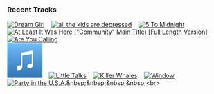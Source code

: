 ### Recent Tracks
[<img src='https://lastfm.freetls.fastly.net/i/u/300x300/46ffbb18398f7ef9bd20e5e6d7b17c1b.png' width='16%' height='16%' alt='Dream Girl'>](https://www.last.fm/music/anna%2bof%2bthe%2bnorth/_/dream%2bgirl)&nbsp;&nbsp;&nbsp;&nbsp;[<img src='https://lastfm.freetls.fastly.net/i/u/300x300/db7cdf9e37e3fafa3fcd6c7e66302d5d.png' width='16%' height='16%' alt='all the kids are depressed'>](https://www.last.fm/music/jeremy%2bzucker/_/all%2bthe%2bkids%2bare%2bdepressed)&nbsp;&nbsp;&nbsp;&nbsp;[<img src='https://lastfm.freetls.fastly.net/i/u/300x300/9ac198d1b27fa4bca973fce5a919dd34.png' width='16%' height='16%' alt='5 To Midnight'>](https://www.last.fm/music/amzy/_/5%2bto%2bmidnight)&nbsp;&nbsp;&nbsp;&nbsp;[<img src='https://lastfm.freetls.fastly.net/i/u/300x300/ea413fd6d34047ae95ac4f2e0b51ec89.png' width='16%' height='16%' alt='At Least It Was Here ("Community" Main Title) [Full Length Version]'>](https://www.last.fm/music/the%2b88/_/at%2bleast%2bit%2bwas%2bhere%2b%2528%2522community%2522%2bmain%2btitle%2529%2b%255bfull%2blength%2bversion%255d)&nbsp;&nbsp;&nbsp;&nbsp;[<img src='https://lastfm.freetls.fastly.net/i/u/300x300/49b11c1dd44f40daa18fbbc259ab1364.png' width='16%' height='16%' alt='Are You Calling'>](https://www.last.fm/music/flagship/_/are%2byou%2bcalling)&nbsp;&nbsp;&nbsp;&nbsp;<br>[<img src='https://github.com/atfinke/atfinke/blob/master/placeholder.jpeg?raw=true' width='16%' height='16%' alt='Radio Silence (feat. HAILZ)'>](https://www.last.fm/music/snugs/_/radio%2bsilence%2b%2528feat.%2bhailz%2529)&nbsp;&nbsp;&nbsp;&nbsp;[<img src='https://lastfm.freetls.fastly.net/i/u/300x300/b3699e505606456193e0971e6e7af6f4.png' width='16%' height='16%' alt='Little Talks'>](https://www.last.fm/music/of%2bmonsters%2band%2bmen/_/little%2btalks)&nbsp;&nbsp;&nbsp;&nbsp;[<img src='https://lastfm.freetls.fastly.net/i/u/300x300/26b5addabb2542bfc24303bdd271c952.png' width='16%' height='16%' alt='Killer Whales'>](https://www.last.fm/music/smallpools/_/killer%2bwhales)&nbsp;&nbsp;&nbsp;&nbsp;[<img src='https://lastfm.freetls.fastly.net/i/u/300x300/02c4c2ab051069aebe74f094874ef5b3.png' width='16%' height='16%' alt='Window'>](https://www.last.fm/music/magic%2bgiant/_/window)&nbsp;&nbsp;&nbsp;&nbsp;[<img src='https://lastfm.freetls.fastly.net/i/u/300x300/58b3dbfd0050fa6e3700043599e8840d.png' width='16%' height='16%' alt='Party in the U.S.A.'>](https://www.last.fm/music/miley%2bcyrus/_/party%2bin%2bthe%2bu.s.a.)&nbsp;&nbsp;&nbsp;&nbsp;<br>